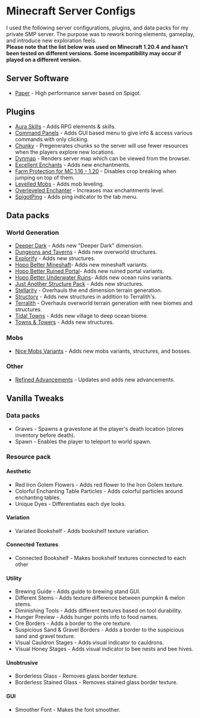 # Minecraft Server Configs
I used the following server configurations, plugins, and data packs for my private SMP server. The purpose was to rework boring elements, gameplay, and introduce new exploration feels.\
**Please note that the list below was used on Minecraft 1.20.4 and hasn't been tested on different versions. Some incompatibility may occur if played on a different version.**
## Server Software
- [Paper](https://papermc.io) - High performance server based on Spigot.
## Plugins
- [Aura Skills](https://www.spigotmc.org/resources/auraskills-formerly-aurelium-skills.81069/) - Adds RPG elements & skills.
- [Command Panels](https://www.spigotmc.org/resources/command-panels-custom-guis.67788/) - Adds GUI based menu to give info & access various commands with only clicking.
- [Chunky](https://www.spigotmc.org/resources/chunky.81534) - Pregenerates chunks so the server will use fewer resources when the players explore new locations.
- [Dynmap](https://www.spigotmc.org/resources/dynmap%C2%AE.274/) - Renders server map which can be viewed from the browser.
- [Excellent Enchants](https://www.spigotmc.org/resources/excellentenchants-vanilla-like-enchantments-1-16-1-18.61693/) - Adds new enchantments.
- [Farm Protection for MC 1.16 - 1.20](https://www.spigotmc.org/resources/farm-protection-for-mc-1-16-1-20.85488/) - Disables crop breaking when jumping on top of them.
- [Levelled Mobs](https://www.spigotmc.org/resources/levelledmobs.74304/) - Adds mob leveling.
- [Overleveled Enchanter](https://www.spigotmc.org/resources/overleveled-enchanter.93379/) - Increases max enchantments level.
- [SpigotPing](https://www.spigotmc.org/resources/spigotping-added-in-tablist-ping.24419/) - Adds ping indicator to the tab menu.
## Data packs
### World Generation
- [Deeper Dark](https://modrinth.com/datapack/deeper_dark) - Adds new "Deeper Dark" dimension.
- [Dungeons and Taverns](https://modrinth.com/datapack/dungeons-and-taverns) - Adds new overworld structures.
- [Explorify](https://modrinth.com/datapack/explorify) - Adds new structures.
- [Hopo Better Mineshaft](https://modrinth.com/datapack/better-mineshaft)- Adds new mineshaft variants.
- [Hopo Better Ruined Portal](https://modrinth.com/datapack/hopo-better-ruined-portals)- Adds new ruined portal variants.
- [Hopo Better Underwater Ruins](https://modrinth.com/datapack/better-underwater-ruins)- Adds new ocean ruins variants.
- [Just Another Structure Pack](https://modrinth.com/datapack/just-another-structure-pack/) - Adds new structures.
- [Stellarity](https://modrinth.com/datapack/stellarity) - Overhauls the end dimension terrain generation.
- [Structory](https://www.stardustlabs.net/datapacks#Structory) - Adds new structures in addition to Terralith's.
- [Terralith](https://www.stardustlabs.net/datapacks#Terralith) - Overhauls overworld terrain generation with new biomes and structures.
- [Tidal Towns](https://modrinth.com/datapack/tidal-towns) - Adds new village to deep ocean biome.
- [Towns & Towers](https://www.planetminecraft.com/data-pack/towns-amp-towers-structure-overhaul/) - Adds new structures.
### Mobs
- [Nice Mobs Variants](https://www.planetminecraft.com/data-pack/nice-mob-variants/) - Adds new mobs variants, structures, and bosses.
### Other
- [Refined Advancements](https://modrinth.com/datapack/refined-advancements) - Updates and adds new advancements.
## Vanilla Tweaks
### Data packs
- Graves - Spawns a gravestone at the player's death location (stores inventory before death).
- Spawn - Enables the player to teleport to world spawn.
### Resource pack
#### Aesthetic
- Red Iron Golem Flowers - Adds red flower to the Iron Golem texture.
- Colorful Enchanting Table Particles - Adds colorful particles around enchanting tables.
- Unique Dyes - Differentiates each dye looks.
#### Variation
- Variated Bookshelf - Adds bookshelf texture variation.
#### Connected Textures
- Connected Bookshelf - Makes bookshelf textures connected to each other
#### Utility
- Brewing Guide - Adds guide to brewing stand GUI.
- Different Stems - Adds texture difference between pumpkin & melon stems.
- Diminishing Tools - Adds different textures based on tool durability.
- Hunger Preview - Adds hunger points info to food names.
- Ore Borders - Adds a border to the ore texture.
- Suspicious Sand & Gravel Borders - Adds a border to the suspicious sand and gravel texture.
- Visual Cauldron Stages - Adds visual indicator to cauldrons.
- Visual Honey Stages - Adds visual indicator to bee nests and bee hives.
#### Unobtrusive
- Borderless Glass - Removes glass border texture.
- Borderless Stained Glass - Removes stained glass border texture.
#### GUI
- Smoother Font - Makes the font smoother.